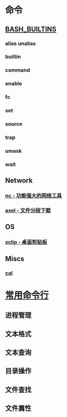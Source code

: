 # 命令
## [BASH_BUILTINS](CMDs/BASH_BUILTINS.md)
### alias unalias
### builtin
### command
### enable
### fc
### set
### source
### trap
### umask
### wait

## Network
### [nc - 功能强大的网络工具](CMDs/nc.md)
### [axel - 文件分段下载](CMDs/axel.md)

## OS
### [xclip - 桌面剪贴板](CMDs/sys/xclip.md)

## Miscs
### [cal](CMDs/Widget/cal.md)

# [常用命令行](chapters/CMD_Line.md)
## 进程管理
## 文本格式
## 文本查询
## 目录操作
## 文件查找
## 文件属性
